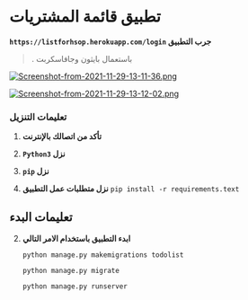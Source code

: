 # تطبيق قائمة المشتريات
**`https://listforhsop.herokuapp.com/login` جرب التطبيق**
> . باستعمال بايثون وجافاسكربت

[![Screenshot-from-2021-11-29-13-11-36.png](https://i.postimg.cc/d3VM3M2F/Screenshot-from-2021-11-29-13-11-36.png)](https://postimg.cc/VrpZZVZZ)

[![Screenshot-from-2021-11-29-13-12-02.png](https://i.postimg.cc/R0Bd0hhc/Screenshot-from-2021-11-29-13-12-02.png)](https://postimg.cc/sMT76VpX)

### تعليمات التنزيل

1. **تأكد من اتصالك بالإنترنت**

2. **`Python3` نزل**

3. **`pip` نزل**

4. **نزل متطلبات عمل التطبيق**
    `pip install -r requirements.text`

## تعليمات البدء

2. **ابدء التطبيق باستخدام الامر التالي**

    `python manage.py makemigrations todolist`

    `python manage.py migrate`
    
    `python manage.py runserver`
